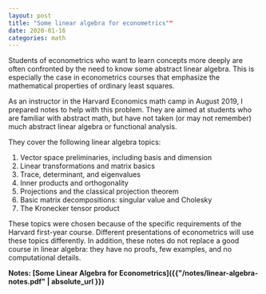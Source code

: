 ```yaml
---
layout: post
title: "Some linear algebra for econometrics""
date: 2020-01-16
categories: math
---
```


Students of econometrics who want to learn concepts more deeply are often confronted by the need to know some abstract linear algebra. This is especially the case in econometrics courses that emphasize the mathematical properties of ordinary least squares.

As an instructor in the Harvard Economics math camp in August 2019, I prepared notes to help with this problem. They are aimed at students who are familiar with abstract math, but have not taken (or may not remember) much abstract linear algebra or functional analysis.

They cover the following linear algebra topics:

1. Vector space preliminaries, including basis and dimension
2. Linear transformations and matrix basics
3. Trace, determinant, and eigenvalues
3. Inner products and orthogonality
4. Projections and the classical projection theorem
5. Basic matrix decompositions: singular value and Cholesky
6. The Kronecker tensor product

These topics were chosen because of the specific requirements of the Harvard first-year course. Different presentations of econometrics will use these topics differently. In addition, these notes do not replace a good course in linear algebra: they have no proofs, few examples, and no computational details.

**Notes: [Some Linear Algebra for Econometrics]({{"/notes/linear-algebra-notes.pdf" | absolute_url }})**
